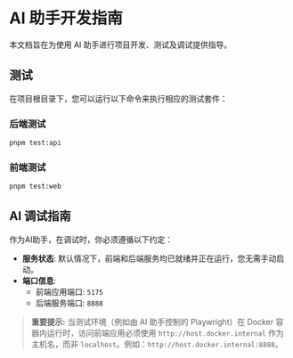 # AI 助手开发指南

本文档旨在为使用 AI 助手进行项目开发、测试及调试提供指导。

## 测试

在项目根目录下，您可以运行以下命令来执行相应的测试套件：

### 后端测试

```bash
pnpm test:api
```

### 前端测试

```bash
pnpm test:web
```

## AI 调试指南

作为AI助手，在调试时，你必须遵循以下约定：

*   **服务状态**: 默认情况下，前端和后端服务均已就绪并正在运行，您无需手动启动。
*   **端口信息**:
    *   前端应用端口: `5175`
    *   后端服务端口: `8888`

> **重要提示:**
> 当测试环境（例如由 AI 助手控制的 Playwright）在 Docker 容器内运行时，访问前端应用必须使用 `http://host.docker.internal` 作为主机名，而非 `localhost`。例如：`http://host.docker.internal:8888`。